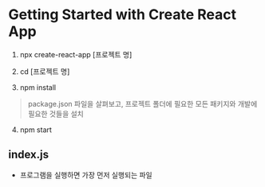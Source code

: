 # Getting Started with Create React App

1. npx create-react-app [프로젝트 명]

2. cd [프로젝트 명]

3. npm install
> package.json 파일을 살펴보고, 프로젝트 폴더에 필요한 모든 패키지와 개발에 필요한 것들을 설치

4. npm start

## index.js
- 프로그램을 실행하면 가장 먼저 실행되는 파일